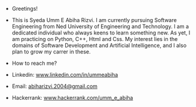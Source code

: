 - Greetings!
- This is Syeda Umm E Abiha Rizvi. I am currently pursuing Software Engineering from Ned University of Engineering and Technology. I am a dedicated individual who always keens to learn something new. As yet, I am practicing on Python, C++, Html and Css. My interest lies in the domains of Software Development and Artificial Intelligence, and I also plan to grow my carrer in these.


- How to reach me?
- Linkedin: www.linkedin.com/in/ummeabiha
- Email: abiharizvi.2004@gmail.com
- Hackerrank: www.hackerrank.com/umm_e_abiha

<!---
ummeabiha/ummeabiha is a ✨ special ✨ repository because its `README.md` (this file) appears on your GitHub profile.
You can click the Preview link to take a look at your changes.
--->
